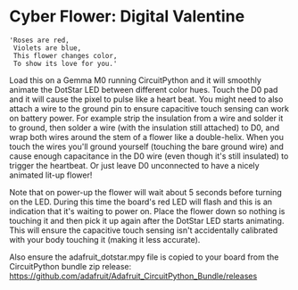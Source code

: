 # Cyber Flower: Digital Valentine

    'Roses are red,
     Violets are blue,
     This flower changes color,
     To show its love for you.'

Load this on a Gemma M0 running CircuitPython and it will smoothly animate
the DotStar LED between different color hues.  Touch the D0 pad and it will
cause the pixel to pulse like a heart beat.  You might need to also attach a
wire to the ground pin to ensure capacitive touch sensing can work on battery
power.  For example strip the insulation from a wire and solder it to ground,
then solder a wire (with the insulation still attached) to D0, and wrap
both wires around the stem of a flower like a double-helix.  When you touch
the wires you'll ground yourself (touching the bare ground wire) and cause
enough capacitance in the D0 wire (even though it's still insulated) to
trigger the heartbeat.  Or just leave D0 unconnected to have a nicely
animated lit-up flower!

Note that on power-up the flower will wait about 5 seconds before turning on
the LED.  During this time the board's red LED will flash and this is an
indication that it's waiting to power on.  Place the flower down so nothing
is touching it and then pick it up again after the DotStar LED starts
animating.  This will ensure the capacitive touch sensing isn't accidentally
calibrated with your body touching it (making it less accurate).

Also ensure the adafruit_dotstar.mpy file is copied to your board from the
CircuitPython bundle zip release: https://github.com/adafruit/Adafruit_CircuitPython_Bundle/releases
